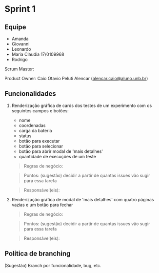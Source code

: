 # Sprint 1

## Equipe

- Amanda
- Giovanni
- Leonardo
- Maria Claudia 17/0109968
- Rodrigo

Scrum Master:

Product Owner: Caio Otavio Peluti Alencar (alencar.caio@aluno.unb.br)

## Funcionalidades

1. Renderização gráfica de cards dos testes de um experimento com os seguintes campos e botões:

   - nome
   - coordenadas
   - carga da bateria
   - status
   - botão para executar
   - botão para selecionar
   - botão para abrir modal de 'mais detalhes'
   - quantidade de execuções de um teste

   > Regras de negócio:

   > Pontos: (sugestão) decidir a partir de quantas issues vão sugir para essa tarefa

   > Responsável(eis):

2. Renderização gráfica de modal de 'mais detalhes' com quatro páginas vazias e um botão para fechar

   > Regras de negócio:

   > Pontos: (sugestão) decidir a partir de quantas issues vão sugir para essa tarefa

   > Responsável(eis):

## Política de branching

(Sugestão) Branch por funcionalidade, bug, etc.
